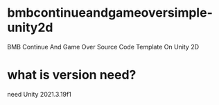 # bmbcontinueandgameoversimple-unity2d
BMB Continue And Game Over Source Code Template On Unity 2D

# what is version need?
need Unity 2021.3.19f1
